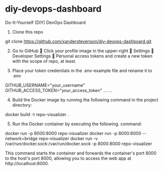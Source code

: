 # diy-devops-dashboard
Do-It-Yourself (DIY) DevOps Dashboard

1. Clone this repo

git clone https://github.com/xanderstevenson/diy-devops-dashboard.git

2. Go to GitHub  Click your profile image in the upper-right  Settings  Developer Settings  Personal access tokens and create a new token with the scope of repo, at least.

3. Place your token credentials in the .env-example file and rename it to .env

GITHUB_USERNAME="your_username"
GITHUB_ACCESS_TOKEN="your_access_token"
...
...

4. Build the Docker image by running the following command in the project directory:

docker build -t repo-visualizer .


5. Run the Docker container by executing the following. command:

docker run -p 8000:8000 repo-visualizer
docker run -p 8000:8000 --network=bridge repo-visualizer
docker run -v /var/run/docker.sock:/var/run/docker.sock -p 8000:8000 repo-visualizer


This command starts the container and forwards the container's port 8000 to the host's port 8000, allowing you to access the web app at http://localhost:8000.
